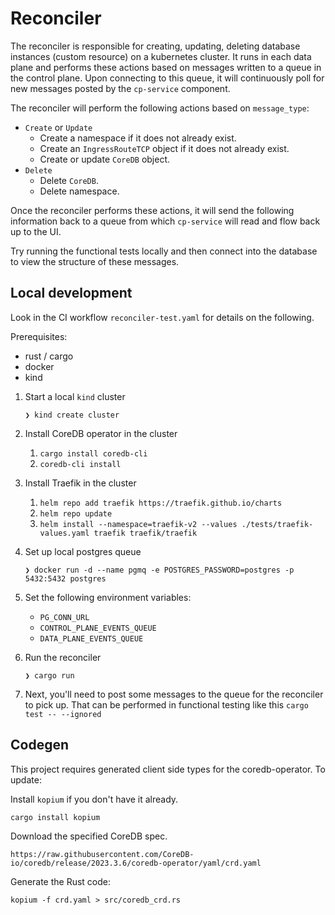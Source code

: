 # Reconciler

The reconciler is responsible for creating, updating, deleting database instances (custom resource) on a kubernetes cluster.
It runs in each data plane and performs these actions based on messages written to a queue in the control plane.
Upon connecting to this queue, it will continuously poll for new messages posted by the `cp-service` component.

The reconciler will perform the following actions based on `message_type`:
- `Create` or `Update`
  - Create a namespace if it does not already exist.
  - Create an `IngressRouteTCP` object if it does not already exist.
  - Create or update `CoreDB` object.
- `Delete`
  - Delete `CoreDB`.
  - Delete namespace.

Once the reconciler performs these actions, it will send the following information back to a queue from which
`cp-service` will read and flow back up to the UI.

Try running the functional tests locally and then connect into the database to view the structure of these messages.

## Local development

Look in the CI workflow `reconciler-test.yaml` for details on the following.

Prerequisites:
- rust / cargo
- docker
- kind

1. Start a local `kind` cluster

   `❯ kind create cluster`

1. Install CoreDB operator in the cluster
   1. `cargo install coredb-cli`
   2. `coredb-cli install`

1. Install Traefik in the cluster
   1. `helm repo add traefik https://traefik.github.io/charts`
   2. `helm repo update`
   3. `helm install --namespace=traefik-v2 --values ./tests/traefik-values.yaml traefik traefik/traefik`

1. Set up local postgres queue

   `❯ docker run -d --name pgmq -e POSTGRES_PASSWORD=postgres -p 5432:5432 postgres`

1. Set the following environment variables:
   - `PG_CONN_URL`
   - `CONTROL_PLANE_EVENTS_QUEUE`
   - `DATA_PLANE_EVENTS_QUEUE`

1. Run the reconciler

   `❯ cargo run`

1. Next, you'll need to post some messages to the queue for the reconciler to pick up. That can be performed in functional testing like this `cargo test -- --ignored`


## Codegen

This project requires generated client side types for the coredb-operator. To update:

Install `kopium` if you don't have it already.

```cargo install kopium```


Download the specified CoreDB spec.

`https://raw.githubusercontent.com/CoreDB-io/coredb/release/2023.3.6/coredb-operator/yaml/crd.yaml`

Generate the Rust code:

`kopium -f crd.yaml > src/coredb_crd.rs`
